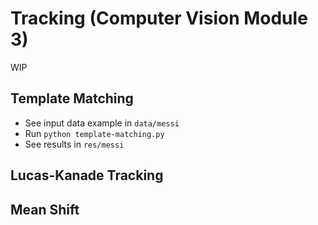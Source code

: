 # Tracking (Computer Vision Module 3)

WIP

## Template Matching
* See input data example in `data/messi`
* Run `python template-matching.py`
* See results in `res/messi`

## Lucas-Kanade Tracking

## Mean Shift